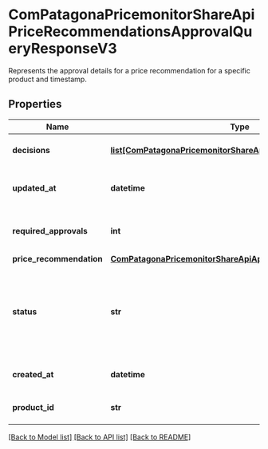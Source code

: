 # ComPatagonaPricemonitorShareApiPriceRecommendationsApprovalQueryResponseV3

Represents the approval details for a price recommendation for a specific product and timestamp.
## Properties
Name | Type | Description | Notes
------------ | ------------- | ------------- | -------------
**decisions** | [**list[ComPatagonaPricemonitorShareApiPriceApprovalDecisionV3]**](ComPatagonaPricemonitorShareApiPriceApprovalDecisionV3.md) | The sequence of decisions made regarding this approval. | 
**updated_at** | **datetime** | The timestamp when the approval was last updated, in ISO 8601 format,. | 
**required_approvals** | **int** | The number of approvals required for a pricing decision (must be ≥ 1). | 
**price_recommendation** | [**ComPatagonaPricemonitorShareApiApiPriceRecommendation**](ComPatagonaPricemonitorShareApiApiPriceRecommendation.md) |  | 
**status** | **str** | The current approval status. &lt;br&gt; Allowed values: \&quot;pending\&quot;, \&quot;approved\&quot;, \&quot;rejected\&quot;, \&quot;outdated\&quot;, or \&quot;overwritten\&quot;. | 
**created_at** | **datetime** | The timestamp when the approval was created, in ISO 8601 format,. | 
**product_id** | **str** | The internal unique product identifier of Omnia 2.0. | 

[[Back to Model list]](../README.md#documentation-for-models) [[Back to API list]](../README.md#documentation-for-api-endpoints) [[Back to README]](../README.md)


